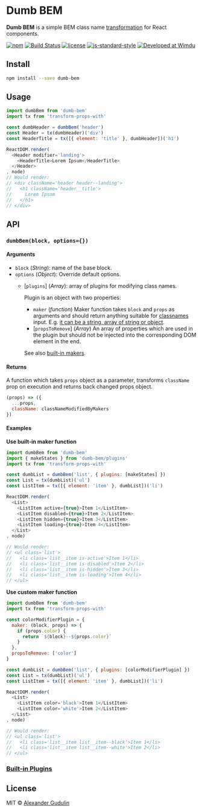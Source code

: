 # Dumb BEM

**Dumb BEM** is a simple BEM class name [transformation](https://github.com/robinpokorny/transform-props-with) for React components.

[![npm](https://img.shields.io/npm/v/dumb-bem.svg?style=flat-square)](https://www.npmjs.com/package/dumb-bem)
[![Build Status](https://img.shields.io/travis/agudulin/dumb-bem/master.svg?style=flat-square)](https://travis-ci.org/agudulin/dumb-bem)
[![license](https://img.shields.io/npm/l/dumb-bem.svg?style=flat-square)](https://github.com/agudulin/dumb-bem/blob/master/license)
[![js-standard-style](https://img.shields.io/badge/code%20style-standard-lightgrey.svg?style=flat-square)](http://standardjs.com/)
[![Developed at Wimdu](https://img.shields.io/badge/developed%20at-Wimdu-orange.svg?style=flat-square)](http://tech.wimdu.com/)

## Install

```sh
npm install --save dumb-bem
```

## Usage

```js
import dumbBem from 'dumb-bem'
import tx from 'transform-props-with'

const dumbHeader = dumbBem('header')
const Header = tx(dumbHeader)('div')
const HeaderTitle = tx([{ element: 'title' }, dumbHeader])('h1')

ReactDOM.render(
  <Header modifier='landing'>
    <HeaderTitle>Lorem Ipsum</HeaderTitle>
  </Header>
, node)
// Would render:
// <div className='header header--landing'>
//   <h1 className='header__title'>
//     Lorem Ipsum
//   </h1>
// </div>
```

## API
### `dumbBem(block, options={})`

#### Arguments

  - `block` (*String*): name of the base block.
  - `options` (*Object*): Override default options.
    - [`plugins`] \(*Array*):
    array of plugins for modifying class names.

      Plugin is an object with two properties:
        - `maker` (*function*)
        Maker function takes `block` and `props` as arguments and should return anything suitable for [classnames](https://www.npmjs.com/package/classnames) input. E.g. [it can be a string, array of string or object](https://github.com/JedWatson/classnames#usage).
        - [`propsToRemove`] (*Array*)
        An array of properties which are used in the plugin but should not be injected into the corresponding DOM element in the end.

      See also [built-in makers](docs/plugins.md).

#### Returns

A function which takes `props` object as a parameter, transforms `className` prop on execution and returns back changed props object.

```js
(props) => ({
  ...props,
  className: classNameModifiedByMakers
})
```

#### Examples

**Use built-in maker function**

```js
import dumbBem from 'dumb-bem'
import { makeStates } from 'dumb-bem/plugins'
import tx from 'transform-props-with'

const dumbList = dumbBem('list', { plugins: [makeStates] })
const List = tx(dumbList)('ul')
const ListItem = tx([{ element: 'item' }, dumbList])('li')

ReactDOM.render(
  <List>
    <ListItem active={true}>Item 1</ListItem>
    <ListItem disabled={true}>Item 2</ListItem>
    <ListItem hidden={true}>Item 3</ListItem>
    <ListItem loading={true}>Item 4</ListItem>
  </List>
, node)

// Would render:
// <ul class='list'>
//   <li class='list__item is-active'>Item 1</li>
//   <li class='list__item is-disabled'>Item 2</li>
//   <li class='list__item is-hidden'>Item 3</li>
//   <li class='list__item is-loading'>Item 4</li>
// </ul>
```

**Use custom maker function**

```js
import dumbBem from 'dumb-bem'
import tx from 'transform-props-with'

const colorModifierPlugin = {
  maker: (block, props) => {
    if (props.color) {
      return `${block}--${props.color}`
    }
  },
  propsToRemove: ['color']
}

const dumbList = dumbBem('list', { plugins: [colorModifierPlugin] })
const List = tx(dumbList)('ul')
const ListItem = tx([{ element: 'item' }, dumbList])('li')

ReactDOM.render(
  <List>
    <ListItem color='black'>Item 1</ListItem>
    <ListItem color='white'>Item 2</ListItem>
  </List>
, node)

// Would render:
// <ul class='list'>
//   <li class='list__item list__item--black'>Item 1</li>
//   <li class='list__item list__item--white'>Item 2</li>
// </ul>
```

### [Built-in Plugins](docs/plugins.md)


## License

MIT © [Alexander Gudulin](http://gudulin.com)

[travis-url]: https://travis-ci.org/agudulin/dumb-bem
[travis-image]: https://travis-ci.org/agudulin/dumb-bem.svg?branch=master
